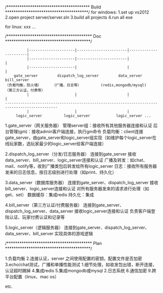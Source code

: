 /*************************************** Build ***************************************/
for windows:
	1.set up vs2012
	2.open project server/server.sln
	3.build all projects
	4.run all exe
	
for linux:
	xxx ...



/**************************************** Doc ****************************************/

			  |---------------------|-----------------------|-----------------------|
			  |---------------------|-----------------------|						|
			  |---------------------|						|						|
		gate_server 		dispatch_log_server     	data_server    		  	bill_server 
	（负载均衡，防火墙）     （广播，日志等） 		(redis,mongodb/mysql)	（第三方认证，付费等）
			  |					 	| 		   				| 			 		   	|
	----------------------------------------------------------------------------------------------
			  |					    |					    |
		 logic_server 		   logic_server 		   logic_server ...

1.gate_server（网关服务器）
  管理server组：接收所有其他服务器连接和认证
  后台管理(gm)：接收admin客户端连接，执行gm命令
  负载均衡：client连接gate_server，由gate_server和logic_server组实现（如维护每个logic_server在线玩家数，选玩家最少的logic_server给客户端连接）

2.dispatch_log_server（分发/日志服务器）
  连接到gate_server
  接收data_server、bill_server、logic_server连接和认证
  广播及转发：如chat、mail、notify等，收到广播类包后转发给所有logic_server
  日志：接收所有服务器发来的日志信息，按日志级别进行处理（如print、持久化）
  
3.data_server（数据库服务器）
  连接到gate_server、dispatch_log_server
  接收bill_server、logic_server连接和认证
  对所有服务器发来的请求进行处理（如get、set）
  数据缓存：集成redis
  持久化：集成
  
4.bill_server（第三方认证/付费服务器）
  连接到gate_server、dispatch_log_server、data_server
  接收logic_server连接和认证
  负责客户端登陆认证、玩家付费认证和记录等
  
5.logic_server（逻辑服务器）
  连接到gate_server、dispatch_log_server、data_server、bill_server
  实现具体的游戏逻辑



/**************************************** Plan ****************************************/

1.负载均衡
2.连接认证，server 之间使用配置的密钥，配置文件是否加密
3.echo/chat测试，广播和单播性能测试
1.细节处理，如收发包出错，断开连接，认证超时踢掉
4.集成redis
5.集成mongodb或mysql
2.日志系统
8.通信加密
9.跨平台配置（linux、mac os）

etc.

















  
  
  
  
  
  
  